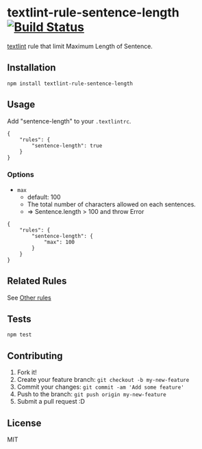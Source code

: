 # textlint-rule-sentence-length [![Build Status](https://travis-ci.org/azu/textlint-rule-sentence-length.svg?branch=master)](https://travis-ci.org/azu/textlint-rule-sentence-length)

[textlint](https://github.com/textlint/textlint "textlint") rule that limit Maximum Length of Sentence.

## Installation

    npm install textlint-rule-sentence-length

## Usage

Add "sentence-length" to your `.textlintrc`.

```
{
    "rules": {
        "sentence-length": true
    }
}
```


### Options

- `max`
    - default: 100
    - The total number of characters allowed on each sentences.
    - => Sentence.length > 100 and throw Error

```
{
    "rules": {
        "sentence-length": {
            "max": 100
        }
    }
}
```

## Related Rules

See [Other rules](https://github.com/textlint/textlint/wiki/Collection-of-textlint-rule)

## Tests

    npm test

## Contributing

1. Fork it!
2. Create your feature branch: `git checkout -b my-new-feature`
3. Commit your changes: `git commit -am 'Add some feature'`
4. Push to the branch: `git push origin my-new-feature`
5. Submit a pull request :D

## License

MIT
